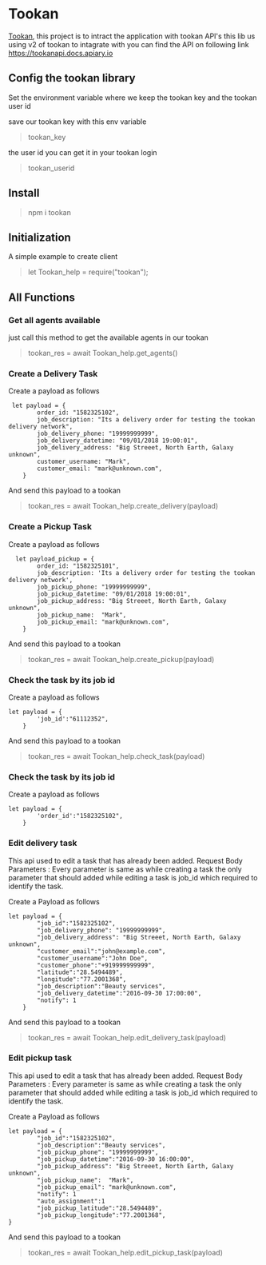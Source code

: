 # **Tookan**
[Tookan](https://gitlab.com/npm-package-jilabaji/tookan), this project is to intract the application with tookan API's 
this lib us using v2 of tookan to intagrate with you can find the API on following link https://tookanapi.docs.apiary.io

## **Config the tookan library**
Set the environment variable where we keep the tookan key and the tookan user id 

save our tookan key with this env variable
> tookan_key

the user id you can get it in your tookan login
> tookan_userid

## **Install**
> npm  i  tookan

## **Initialization**
A simple example to create client
> let Tookan_help = require("tookan"); 

## **All Functions**
###  Get all agents available 
just call this method to get the available agents in our tookan
> tookan_res = await Tookan_help.get_agents() 

###  Create a Delivery Task 
Create a payload as follows

```
 let payload = {
        order_id: "1582325102",
        job_description: "Its a delivery order for testing the tookan delivery network",
        job_delivery_phone: "19999999999",
        job_delivery_datetime: "09/01/2018 19:00:01",
        job_delivery_address: "Big Streeet, North Earth, Galaxy unknown",
        customer_username: "Mark",
        customer_email: "mark@unknown.com",
    } 
```
And send this payload to a tookan
> tookan_res = await Tookan_help.create_delivery(payload) 

###  Create a Pickup Task 
Create a payload as follows

```
  let payload_pickup = {
        order_id: "1582325101",
        job_description: 'Its a delivery order for testing the tookan delivery network',
        job_pickup_phone: "19999999999",
        job_pickup_datetime: "09/01/2018 19:00:01",
        job_pickup_address: "Big Streeet, North Earth, Galaxy unknown",
        job_pickup_name:  "Mark",
        job_pickup_email: "mark@unknown.com",
    } 
```

And send this payload to a tookan
> tookan_res = await Tookan_help.create_pickup(payload) 

###  Check the task by its job id 
Create a payload as follows

```  
let payload = {
        'job_id':"61112352",
    } 
```
And send this payload to a tookan
> tookan_res = await Tookan_help.check_task(payload) 

###  Check the task by its job id 
Create a payload as follows

```  
let payload = {
        'order_id':"1582325102",
    } 
```

###  Edit delivery task
This api used to edit a task that has already been added.
 Request Body Parameters : Every parameter is same as while creating a task the only 
 parameter that should added while editing a task is job_id which required to identify the task.

Create a Payload as follows

``` 
let payload = {
        "job_id":"1582325102",
        "job_delivery_phone": "19999999999",
        "job_delivery_address": "Big Streeet, North Earth, Galaxy unknown",
        "customer_email":"john@example.com",
        "customer_username":"John Doe",
        "customer_phone":"+919999999999",
        "latitude":"28.5494489",
        "longitude":"77.2001368",
        "job_description":"Beauty services",
        "job_delivery_datetime":"2016-09-30 17:00:00",
        "notify": 1
    } 
```

And send this payload to a tookan
> tookan_res = await Tookan_help.edit_delivery_task(payload)

###  Edit pickup task
This api used to edit a task that has already been added.
 Request Body Parameters : Every parameter is same as while creating a task the only 
 parameter that should added while editing a task is job_id which required to identify the task.

Create a Payload as follows
```
let payload = {
        "job_id":"1582325102",
        "job_description":"Beauty services",
        "job_pickup_phone": "19999999999",
        "job_pickup_datetime":"2016-09-30 16:00:00",
        "job_pickup_address": "Big Streeet, North Earth, Galaxy unknown",
        "job_pickup_name":  "Mark",
        "job_pickup_email": "mark@unknown.com",
        "notify": 1
        "auto_assignment":1
        "job_pickup_latitude":"28.5494489",
        "job_pickup_longitude":"77.2001368",
}
```

And send this payload to a tookan
> tookan_res = await Tookan_help.edit_pickup_task(payload)
